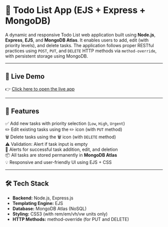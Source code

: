 # 📝 Todo List App (EJS + Express + MongoDB)

A dynamic and responsive Todo List web application built using **Node.js**, **Express**, **EJS**, and **MongoDB Atlas**. It enables users to add, edit (with priority levels), and delete tasks. The application follows proper RESTful practices using `POST`, `PUT`, and `DELETE` HTTP methods via `method-override`, with persistent storage using MongoDB.

---

## 🔗 Live Demo

👉 [Click here to open the live app](https://your-live-link.com)

---

## 📁 Features

✅ Add new tasks with priority selection (`Low`, `High`, `Urgent`)  
✏️ Edit existing tasks using the ✏️ icon (with `PUT` method)  
🗑️ Delete tasks using the 🗑️ icon (with `DELETE` method)  
⚠️ Validation: Alert if task input is empty  
🔔 Alerts for successful task addition, edit, and deletion  
📦 All tasks are stored permanently in **MongoDB Atlas**  
💡 Responsive and user-friendly UI using EJS + CSS  

---

## 🛠 Tech Stack

- **Backend:** Node.js, Express.js  
- **Templating Engine:** EJS  
- **Database:** MongoDB Atlas (NoSQL)  
- **Styling:** CSS3 (with rem/em/vh/vw units only)  
- **HTTP Methods:** method-override (for PUT and DELETE)
